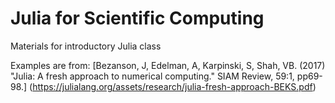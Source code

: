 # Julia for Scientific Computing
Materials for introductory Julia class

Examples are from: [Bezanson, J, Edelman, A, Karpinski, S, Shah, VB. (2017) "Julia: A fresh approach to numerical computing." SIAM Review, 59:1, pp69-98.] (https://julialang.org/assets/research/julia-fresh-approach-BEKS.pdf) 
